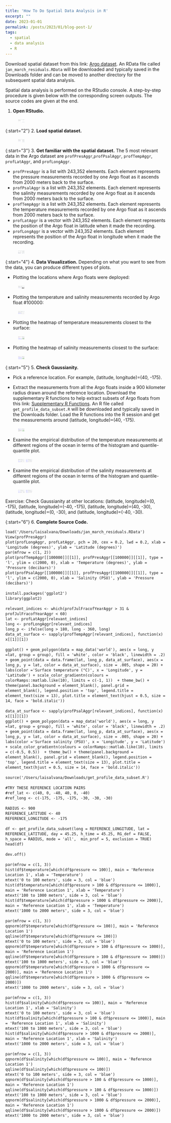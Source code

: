 ```yaml
---
title: 'How To Do Spatial Data Analysis in R'
excerpt: "" 
date: 2023-01-01
permalink: /posts/2023/01/blog-post-1/
tags:
  - spatial
  - data analysis
  - R
---
```


Download spatial dataset from this link: <a href="https://drive.google.com/file/d/162DlIuJjLcx8-md34ywfll47wk0ucA4G/view?usp=sharing" rel="noopener" target="_blank" >Argo dataset</a>. An RData file called `jan_march_residuals.RData` will be downloaded and typically saved in the Downloads folder and can be moved to another directory for the subsequent spatial data analysis.

Spatial data analysis is performed on the RStudio console. A step-by-step procedure is given below with the corresponding screen outputs. The source codes are given at the end.

1. **Open RStudio.**
<figure>
    <img src="/images/how_to_do_spatial_analysis/1_open_rstudio.png" width="20px" height="10px">
</figure>

{:start="2"}
2. **Load spatial dataset.**
<figure>
    <img src="/images/how_to_do_spatial_analysis/2_load_spatial_dataset.png" width="20px" height="10px">
</figure>

{:start="3"}
3. **Get familiar with the spatial dataset.** The 5 most relevant data in the Argo dataset are `profPresAggr`,`profPsalAggr`, `profTempAggr`, `profLatAggr`, and `profLongAggr`. 
 * `profPresAggr` is a list with 243,352 elements. Each element represents the pressure measurements recorded by one Argo float as it ascends from 2000 meters back to the surface. 
 * `profPsalAggr` is a list with 243,352 elements. Each element represents the salinity measurements recorded by one Argo float as it ascends from 2000 meters back to the surface. 
 * `profTempAggr` is a list with 243,352 elements. Each element represents the temperature measurements recorded by one Argo float as it ascends from 2000 meters back to the surface.
 * `profLatAggr` is a vector with 243,352 elements. Each element represents the position of the Argo float in latitude when it made the recording.
 * `profLongAggr` is a vector with 243,352 elements. Each element represents the position of the Argo float in longitude when it made the recording.
<figure>
    <img src="/images/how_to_do_spatial_analysis/3_get_familiar.png" width="20px" height="10px">
</figure>

{:start="4"}
4. **Data Visualization.** Depending on what you want to see from the data, you can produce different types of plots. 

* Plotting the locations where Argo floats were deployed:
<figure>
    <img src="/images/how_to_do_spatial_analysis/4_plotting_argo_float_locations.png" width="20px" height="10px">
</figure>

* Plotting the temperature and salinity measurements recorded by Argo float #100000:
<figure>
    <img src="/images/how_to_do_spatial_analysis/5_plotting_temperature_salinity_single_argo_float.png" width="20px" height="10px">
</figure>

* Plotting the heatmap of temperature measurements closest to the surface:
<figure>
    <img src="/images/how_to_do_spatial_analysis/6_plotting_surface_map_temperature.png" width="20px" height="10px">
</figure>

* Plotting the heatmap of salinity measurements closest to the surface:
<figure>
    <img src="/images/how_to_do_spatial_analysis/7_plotting_surface_map_salinity.png" width="20px" height="10px">
</figure>

{:start="5"}
5. **Check Gaussianity.** 

* Pick a reference location. For example, (latitude, longitude)=(40, -175).

* Extract the measurements from all the Argo floats inside a 900 kilometer radius drawn around the reference location. Download the supplementary R functions to help extract subsets of Argo floats from this link: <a href="https://drive.google.com/file/d/1uV0AhYYM0wJoRhnvIL-7YOoCXybwz72s/view?usp=sharing" rel="noopener" target="_blank" >Supplementary R Functions</a>. An R file called `get_profile_data_subset.R` will be downloaded and typically saved in the Downloads folder. Load the R functions into the R session and get the measurements around (latitude, longitude)=(40, -175).
<figure>
    <img src="/images/how_to_do_spatial_analysis/8_get_profile_data_subset.png" width="20px" height="10px">
</figure>

* Examine the empirical distribution of the temperature measurements at different regions of the ocean in terms of the histogram and quantile-quantile plot.
<figure>
    <img src="/images/how_to_do_spatial_analysis/9_empirical_distribution_temperature_histogram.png" width="20px" height="10px">
    <img src="/images/how_to_do_spatial_analysis/10_empirical_distribution_temperature_qqplot.png" width="20px" height="10px">
</figure>

* Examine the empirical distribution of the salinity measurements at different regions of the ocean in terms of the histogram and quantile-quantile plot.
<figure>
    <img src="/images/how_to_do_spatial_analysis/11_empirical_distribution_salinity_histogram.png" width="20px" height="10px">
    <img src="/images/how_to_do_spatial_analysis/12_empirical_distribution_salinity_qqplot.png" width="20px" height="10px">
</figure>

Exercise: Check Gaussianity at other locations: (latitude, longitude)=(0, -175), (latitude, longitude)=(-40, -175), (latitude, longitude)=(40, -30), (latitude, longitude)=(0, -30), and (latitude, longitude)=(-40, -30).

{:start="6"}
6. **Complete Source Code.** 

```{r}
load('/Users/laisalvana/Downloads/jan_march_residuals.RData')
View(profPresAggr)
plot(profLongAggr, profLatAggr, pch = 20, cex = 0.2, lwd = 0.2, xlab = 'Longitude (degrees)', ylab = 'Latitude (degrees)')
par(mfrow = c(1, 2))
plot(profTempAggr[[100000]][[1]], profPresAggr[[100000]][[1]], type = 'l', ylim = c(2000, 0), xlab = 'Temperature (degrees)', ylab = 'Pressure (decibars)')
plot(profPsalAggr[[100000]][[1]], profPresAggr[[100000]][[1]], type = 'l', ylim = c(2000, 0), xlab = 'Salinity (PSU)', ylab = 'Pressure (decibars)')

install.packages('ggplot2')
library(ggplot2)

relevant_indices <- which(profJulFracofYearAggr > 31 & profJulFracofYearAggr < 60) 
lat <- profLatAggr[relevant_indices]
long <- profLongAggr[relevant_indices]
long_p <- ifelse(long > 180, long - 360, long)
data_at_surface <- sapply(profTempAggr[relevant_indices], function(x) x[[1]][1])

ggplot() + geom_polygon(data = map_data('world'), aes(x = long, y =lat, group = group), fill = 'white', color = 'black', linewidth = .2) + geom_point(data = data.frame(lat, long_p, data_at_surface), aes(x = long_p, y = lat, color = data_at_surface), size = .005, shape = 20) + labs(color ='Surface temperature (°C)', x = 'Longitude', y = 'Latitude') + scale_color_gradientn(colours = colorRamps::matlab.like(10), limits = c(-1, 1))  + theme_bw() + theme(panel.background = element_blank(), panel.grid = element_blank(), legend.position = 'top', legend.title = element_text(size = 13), plot.title = element_text(hjust = 0.5, size = 14, face = 'bold.italic'))

data_at_surface <- sapply(profPsalAggr[relevant_indices], function(x) x[[1]][1])
ggplot() + geom_polygon(data = map_data('world'), aes(x = long, y =lat, group = group), fill = 'white', color = 'black', linewidth = .2) + geom_point(data = data.frame(lat, long_p, data_at_surface), aes(x = long_p, y = lat, color = data_at_surface), size = .005, shape = 20) + labs(color ='Surface salinity (PSU)', x = 'Longitude', y = 'Latitude') + scale_color_gradientn(colours = colorRamps::matlab.like(10), limits = c(-0.5, 0.5))  + theme_bw() + theme(panel.background = element_blank(), panel.grid = element_blank(), legend.position = 'top', legend.title = element_text(size = 13), plot.title = element_text(hjust = 0.5, size = 14, face = 'bold.italic'))

source('/Users/laisalvana/Downloads/get_profile_data_subset.R')

#TRY THESE REFERENCE LOCATION PAIRS
#ref_lat <- c(40, 0, -40, 40, 0, -40)
#ref_long <- c(-175, -175, -175, -30, -30, -30)

RADIUS <- 900
REFERENCE_LATITUDE <- 40
REFERENCE_LONGITUDE <- -175

df <- get_profile_data_subset(long = REFERENCE_LONGITUDE, lat = REFERENCE_LATITUDE, day = 45.25, h_time = 45.25, RG_def = FALSE, h_space = RADIUS, mode = 'all',  min_prof = 5, exclusion = TRUE)
head(df)

dev.off()

par(mfrow = c(1, 3))
hist(df$temperature[which(df$pressure <= 100)], main = 'Reference Location 1', xlab = 'Temperature')
mtext('0 to 100 meters', side = 3, col = 'blue')
hist(df$temperature[which(df$pressure > 100 & df$pressure <= 1000)], main = 'Reference Location 1', xlab = 'Temperature')
mtext('100 to 1000 meters', side = 3, col = 'blue')
hist(df$temperature[which(df$pressure > 1000 & df$pressure <= 2000)], main = 'Reference Location 1', xlab = 'Temperature')
mtext('1000 to 2000 meters', side = 3, col = 'blue')

par(mfrow = c(1, 3))
qqnorm(df$temperature[which(df$pressure <= 100)], main = 'Reference Location 1')
qqline(df$temperature[which(df$pressure <= 100)])
mtext('0 to 100 meters', side = 3, col = 'blue')
qqnorm(df$temperature[which(df$pressure > 100 & df$pressure <= 1000)], main = 'Reference Location 1')
qqline(df$temperature[which(df$pressure > 100 & df$pressure <= 1000)])
mtext('100 to 1000 meters', side = 3, col = 'blue')
qqnorm(df$temperature[which(df$pressure > 1000 & df$pressure <= 2000)], main = 'Reference Location 1')
qqline(df$temperature[which(df$pressure > 1000 & df$pressure <= 2000)])
mtext('1000 to 2000 meters', side = 3, col = 'blue')

par(mfrow = c(1, 3))
hist(df$salinity[which(df$pressure <= 100)], main = 'Reference Location 1', xlab = 'Salinity')
mtext('0 to 100 meters', side = 3, col = 'blue')
hist(df$salinity[which(df$pressure > 100 & df$pressure <= 1000)], main = 'Reference Location 1', xlab = 'Salinity')
mtext('100 to 1000 meters', side = 3, col = 'blue')
hist(df$salinity[which(df$pressure > 1000 & df$pressure <= 2000)], main = 'Reference Location 1', xlab = 'Salinity')
mtext('1000 to 2000 meters', side = 3, col = 'blue')

par(mfrow = c(1, 3))
qqnorm(df$salinity[which(df$pressure <= 100)], main = 'Reference Location 1')
qqline(df$salinity[which(df$pressure <= 100)])
mtext('0 to 100 meters', side = 3, col = 'blue')
qqnorm(df$salinity[which(df$pressure > 100 & df$pressure <= 1000)], main = 'Reference Location 1')
qqline(df$salinity[which(df$pressure > 100 & df$pressure <= 1000)])
mtext('100 to 1000 meters', side = 3, col = 'blue')
qqnorm(df$salinity[which(df$pressure > 1000 & df$pressure <= 2000)], main = 'Reference Location 1')
qqline(df$salinity[which(df$pressure > 1000 & df$pressure <= 2000)])
mtext('1000 to 2000 meters', side = 3, col = 'blue')
```
